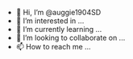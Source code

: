 - 👋 Hi, I’m @auggie1904SD
- 👀 I’m interested in ...
- 🌱 I’m currently learning ...
- 💞️ I’m looking to collaborate on ...
- 📫 How to reach me ...

<!---
auggie1904SD/auggie1904SD is a ✨ special ✨ repository because its `README.md` (this file) appears on your GitHub profile.
You can click the Preview link to take a look at your changes.
--->
